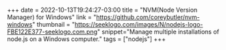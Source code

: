 +++ 
date = 2022-10-13T19:24:27-03:00 
title = "NVM(Node Version Manager) for Windows" 
link = "https://github.com/coreybutler/nvm-windows" 
thumbnail = "https://seeklogo.com/images/N/nodejs-logo-FBE122E377-seeklogo.com.png" 
snippet="Manage multiple installations of node.js on a Windows computer." 
tags = ["nodejs"] 
+++
